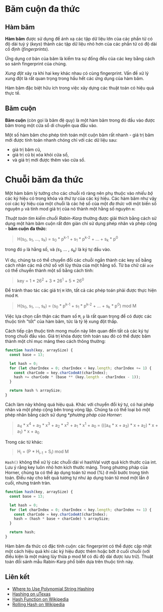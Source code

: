 # Băm cuộn đa thức

## Hàm băm

**Hàm băm** được sử dụng để ánh xạ các tập dữ liệu lớn của các phần tử có độ dài tuỳ ý (*keys*) thành các tập dữ liệu nhỏ hơn của các phần tử có độ dài cố định (*fingerprints*).

Ứng dụng cơ bản của băm là kiểm tra sự đồng đều của các key bằng cách so sánh fingerprint của chúng. 

*Xung đột* xảy ra khi hai key khác nhau có cùng fingerprint. Vấn đề xử lý xung đột là rất quan trọng trong hầu hết các ứng dụng của hàm băm.

Hàm băm đặc biệt hữu ích trong việc xây dựng các thuật toán có hiệu quả thực tế.

## Băm cuộn

**Băm cuộn** (còn gọi là băm đệ quy)  là một hàm băm trong đó đầu vào được băm trong một cửa sổ di chuyển qua đầu vào. 

Một số hàm băm cho phép tính toán một cuộn băm rất nhanh - giá trị băm mới được tính toán nhanh chóng chỉ với các dữ liệu sau:

- giá trị băm cũ,
- giá trị cũ bị xóa khỏi cửa sổ,
- và giá trị mới được thêm vào cửa sổ.

# Chuỗi băm đa thức

Một hàm băm lý tưởng cho các chuỗi rõ ràng nên phụ thuộc vào *nhiều bộ* các ký hiệu có trong khóa và *thứ tự* của các ký hiệu. Các hàm băm như vậy coi các ký hiệu của một chuỗi là các hệ số của một *đa thức* với một biến số nguyên `p` và tính mod giá trị của nó thành một hằng số nguyên `m`:

*Thuật toán tìm kiếm chuỗi Rabin-Karp* thường được giải thích bằng cách sử dụng một hàm băm cuộn rất đơn giản chỉ sử dụng phép nhân và phép cộng - **băm cuộn đa thức**:

> H(s<sub>0</sub>, s<sub>1</sub>, ..., s<sub>k</sub>) = s<sub>0</sub> * p<sup>k-1</sup> + s<sub>1</sub> * p<sup>k-2</sup> + ... + s<sub>k</sub> * p<sup>0</sup>

trong đó `p` là hằng số,
và *(s<sub>1</sub>, ... , s<sub>k</sub>)* là ký tự đầu vào.

Ví dụ, chúng ta có thể chuyển đổi các chuỗi ngắn thành các key số bằng cách nhân các mã chữ số với lũy thừa của một hằng số. Từ ba chữ cái `ace` có thể chuyển thành một số bằng cách tính:

> key = 1 * 26<sup>2</sup> + 3 * 26<sup>1</sup> + 5 * 26<sup>0</sup>

Để tránh thao tác các giá trị `H` lớn, tất cả các phép toán phải được thực hiện mod `M`.

> H(s<sub>0</sub>, s<sub>1</sub>, ..., s<sub>k</sub>) = (s<sub>0</sub> * p<sup>k-1</sup> + s<sub>1</sub> * p<sup>k-2</sup> + ... + s<sub>k</sub> * p<sup>0</sup>) mod M

Việc lựa chọn cẩn thận các tham số `M`, `p` là rất quan trọng để có được các thuộc tính "tốt" của hàm băm, tức là tỷ lệ xung đột thấp.

Cách tiếp cận thuộc tính mong muốn này liên quan đến tất cả các ký tự trong chuỗi đầu vào. Giá trị khóa được tính toán sau đó có thể được băm thành một chỉ mục mảng theo cách thông thường:

```javascript
function hash(key, arraySize) {
  const base = 13;

  let hash = 0;
  for (let charIndex = 0; charIndex < key.length; charIndex += 1) {
    const charCode = key.charCodeAt(charIndex);
    hash += charCode * (base ** (key.length - charIndex - 1));
  }

  return hash % arraySize;
}
```

Cách làm này không quá hiệu quả. Khác với chuyển đổi ký tự, có hai phép nhân và một phép cộng bên trong vòng lặp. Chúng ta có thể loại bỏ một phép nhân bằng cách sử dụng **phương pháp của Horner*:

> a<sub>4</sub> * x<sup>4</sup> + a<sub>3</sub> * x<sup>3</sup> + a<sub>2</sub> * x<sup>2</sup> + a<sub>1</sub> * x<sup>1</sup> + a<sub>0</sub> = (((a<sub>4</sub> * x + a<sub>3</sub>) * x + a<sub>2</sub>) * x + a<sub>1</sub>) * x + a<sub>0</sub>

Trong các từ khác:

> H<sub>i</sub> = (P * H<sub>i-1</sub> + S<sub>i</sub>) mod M

`Hash()` không thể xử lý các chuỗi dài vì hashVal vượt quá kích thước của int. Lưu ý rằng key luôn nhỏ hơn kích thước mảng. Trong phương pháp của Horner, chúng ta có thể áp dụng toán tử mod (%) ở mỗi bước trong tính toán. Điều này cho kết quả tương tự như áp dụng toán tử mod một lần ở cuối, nhưng tránh tràn.

```javascript
function hash(key, arraySize) {
  const base = 13;

  let hash = 0;
  for (let charIndex = 0; charIndex < key.length; charIndex += 1) {
    const charCode = key.charCodeAt(charIndex);
    hash = (hash * base + charCode) % arraySize;
  }

  return hash;
}
```

Hàm băm đa thức có đặc tính cuộn: các fingerprint có thể được cập nhật một cách hiệu quả khi các ký hiệu được thêm hoặc bớt ở cuối chuỗi (với điều kiện là một mảng lũy thừa p mod M có đủ độ dài được lưu trữ). Thuật toán đối sánh mẫu Rabin-Karp phổ biến dựa trên thuộc tính này.

## Liên kết

- [Where to Use Polynomial String Hashing](https://www.mii.lt/olympiads_in_informatics/pdf/INFOL119.pdf)
- [Hashing on uTexas](https://www.cs.utexas.edu/~mitra/csSpring2017/cs313/lectures/hash.html)
- [Hash Function on Wikipedia](https://en.wikipedia.org/wiki/Hash_function)
- [Rolling Hash on Wikipedia](https://en.wikipedia.org/wiki/Rolling_hash)